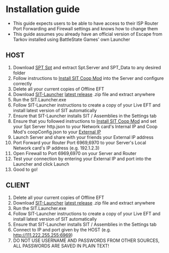 # Installation guide 

* This guide expects users to be able to have access to their ISP Router Port Forwarding and Firewall settings and knows how to change them
* This guide assumes you already have an official version of Escape from Tarkov installed using BattleState Games' own Launcher

## HOST

1. Download [SPT Spt](https://www.sp-tarkov.com/) and extract Spt.Server and SPT_Data to any desired folder
2. Follow instructions to [Install SIT Coop Mod](https://github.com/paulov-t/SIT.Spt-Server-Mod) into the Server and configure correctly
3. Delete all your current copies of Offline EFT
4. Download [SIT-Launcher](https://github.com/stayintarkov/SIT.Launcher.Classic) [latest release](https://github.com/stayintarkov/SIT.Launcher.Classic/releases) .zip file and extract anywhere
5. Run the SIT.Launcher.exe
6. Follow SIT-Launcher instructions to create a copy of your Live EFT and install latest version of SIT automatically
7. Ensure that SIT-Launcher installs SIT / Assemblies in the Settings tab
8. Ensure that you followed instructions to [Install SIT Coop Mod](https://github.com/stayintarkov/SIT.Spt-Server-Mod) and set your Spt Server http.json to your Network card's Internal IP and Coop Mod's coopConfig.json to your [External IP](https://www.whatismyip.com/)
9. Launch Server and share with your friends your External IP address
10. Port Forward your Router Port 6969,6970 to your Server's Local Network card's IP address (e.g. 192.1.2.3)
11. Open Firewall to Port 6969,6970 on your Server and Router
12. Test your connection by entering your External IP and port into the Launcher and click Launch
12. Good to go!

## CLIENT

1. Delete all your current copies of Offline EFT
2. Download [SIT-Launcher](https://github.com/stayintarkov/SIT.Launcher.Classic) [latest release](https://github.com/stayintarkov/SIT.Launcher.Classic/releases) .zip file and extract anywhere
3. Run the SIT.Launcher.exe
4. Follow SIT-Launcher instructions to create a copy of your Live EFT and install latest version of SIT automatically
5. Ensure that SIT-Launcher installs SIT / Assemblies in the Settings tab
6. Connect to IP and port given by the HOST (e.g. http://111.222.255.255:6969)
7. DO NOT USE USERNAME AND PASSWORDS FROM OTHER SOURCES, ALL PASSWORDS ARE SAVED IN PLAIN TEXT!

